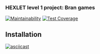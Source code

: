 ### HEXLET level 1 project: Bran games
[![Maintainability](https://api.codeclimate.com/v1/badges/e9e368ae8ccb7876e11e/maintainability)](https://codeclimate.com/github/ElHexio/project-lvl1-s360/maintainability)
[![Test Coverage](https://api.codeclimate.com/v1/badges/e9e368ae8ccb7876e11e/test_coverage)](https://codeclimate.com/github/ElHexio/project-lvl1-s360/test_coverage)

## Installation
[![asciicast](https://asciinema.org/a/t4czJfIttz0LKHz7Krq0q3rEK.png)](https://asciinema.org/a/t4czJfIttz0LKHz7Krq0q3rEK)
